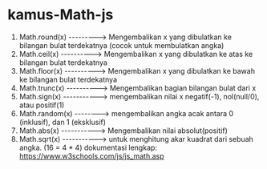 # kamus-Math-js

1. Math.round(x) ---------> Mengembalikan x yang dibulatkan ke bilangan bulat terdekatnya (cocok untuk membulatkan angka)
2. Math.ceil(x)  ----------> Mengembalikan x yang dibulatkan ke atas ke bilangan bulat terdekatnya
3. Math.floor(x) ----------> Mengembalikan x yang dibulatkan ke bawah ke bilangan bulat terdekatnya
4. Math.trunc(x) ----------> Mengembalikan bagian bilangan bulat dari x
5. Math.sign(x) -----------> mengembalikan nilai x negatif(-1), nol(null/0), atau positif(1)
6. Math.random(x) --------> mengembalikan angka acak antara 0 (inklusif), dan 1 (eksklusif)
7. Math.abs(x) -----------> Mengembalikan nilai absolut(positif)
8. Math.sqrt(x) -----------> untuk menghitung akar kuadrat dari sebuah angka. (16 = 4 * 4)
dokumentasi lengkap: https://www.w3schools.com/js/js_math.asp
